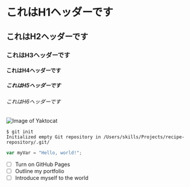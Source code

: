 # これはH1ヘッダーです #
## これはH2ヘッダーです ##
### これはH3ヘッダーです ###
#### これはH4ヘッダーです ####
##### これはH5ヘッダーです #####
###### これはH6ヘッダーです ######

![Image of Yaktocat](https://octodex.github.com/images/yaktocat.png)

```
$ git init
Initialized empty Git repository in /Users/skills/Projects/recipe-repository/.git/
```

``` javascript
var myVar = "Hello, world!";
```

- [ ] Turn on GitHub Pages
- [ ] Outline my portfolio
- [ ] Introduce myself to the world
